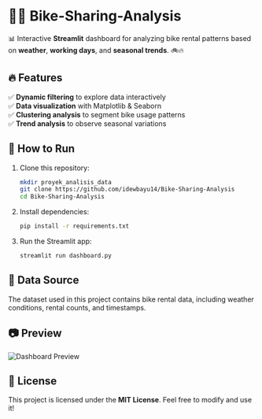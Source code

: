 # 🚴‍♂️ Bike-Sharing-Analysis

📊 Interactive **Streamlit** dashboard for analyzing bike rental patterns based on **weather**, **working days**, and **seasonal trends**. 🚲🔥  

## 🔥 Features
✅ **Dynamic filtering** to explore data interactively  
✅ **Data visualization** with Matplotlib & Seaborn  
✅ **Clustering analysis** to segment bike usage patterns  
✅ **Trend analysis** to observe seasonal variations  

## 🚀 How to Run
1. Clone this repository:  
   ```bash
   mkdir proyek_analisis_data
   git clone https://github.com/idewbayu14/Bike-Sharing-Analysis
   cd Bike-Sharing-Analysis
   ```
2. Install dependencies:  
   ```bash
   pip install -r requirements.txt
   ```
3. Run the Streamlit app:  
   ```bash
   streamlit run dashboard.py
   ```

## 📌 Data Source
The dataset used in this project contains bike rental data, including weather conditions, rental counts, and timestamps.

## 📷 Preview
![Dashboard Preview](path/to/screenshot.png)

## 📜 License
This project is licensed under the **MIT License**. Feel free to modify and use it!
